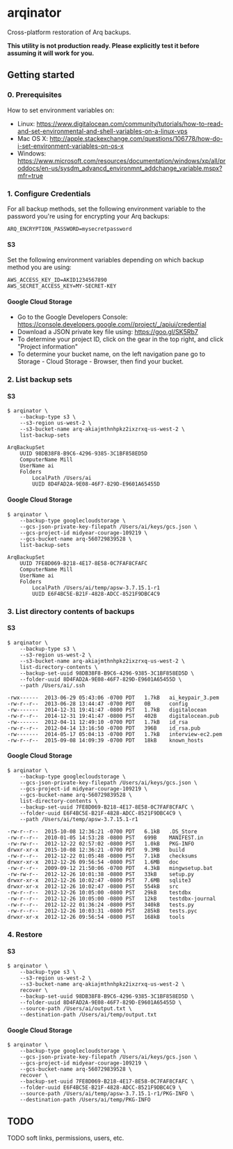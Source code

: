 # arqinator

Cross-platform restoration of Arq backups.

**This utility is not production ready. Please explicitly test it before assuming it will work for you.**

## Getting started

### 0. Prerequisites

How to set environment variables on:

-   Linux: https://www.digitalocean.com/community/tutorials/how-to-read-and-set-environmental-and-shell-variables-on-a-linux-vps
-   Mac OS X: http://apple.stackexchange.com/questions/106778/how-do-i-set-environment-variables-on-os-x
-   Windows: https://www.microsoft.com/resources/documentation/windows/xp/all/proddocs/en-us/sysdm_advancd_environmnt_addchange_variable.mspx?mfr=true

### 1. Configure Credentials

For all backup methods, set the following environment variable to the password
you're using for encrypting your Arq backups:

```
ARQ_ENCRYPTION_PASSWORD=mysecretpassword
```

#### S3

Set the following environment variables depending on which backup method you
are using:

```
AWS_ACCESS_KEY_ID=AKID1234567890
AWS_SECRET_ACCESS_KEY=MY-SECRET-KEY
```

#### Google Cloud Storage

-   Go to the Google Developers Console: https://console.developers.google.com//project/_/apiui/credential
-   Download a JSON private key file using: https://goo.gl/SK5Rb7
-   To determine your project ID, click on the gear in the top right, and click "Project information"
-   To determine your bucket name, on the left navigation pane go to Storage - Cloud Storage - Browser, then find your bucket.

### 2. List backup sets

#### S3

```
$ arqinator \
    --backup-type s3 \
    --s3-region us-west-2 \
    --s3-bucket-name arq-akiajmthnhpkz2ixzrxq-us-west-2 \
    list-backup-sets

ArqBackupSet
    UUID 98DB38F8-B9C6-4296-9385-3C1BF858ED5D
    ComputerName Mill
    UserName ai
    Folders
        LocalPath /Users/ai
        UUID 8D4FAD2A-9E08-46F7-829D-E9601A65455D
```

#### Google Cloud Storage

```
$ arqinator \
    --backup-type googlecloudstorage \
    --gcs-json-private-key-filepath /Users/ai/keys/gcs.json \
    --gcs-project-id midyear-courage-109219 \
    --gcs-bucket-name arq-560729839528 \
    list-backup-sets

ArqBackupSet
    UUID 7FE8D069-B218-4E17-8E58-0C7FAF8CFAFC
    ComputerName Mill
    UserName ai
    Folders
        LocalPath /Users/ai/temp/apsw-3.7.15.1-r1
        UUID E6F4BC5E-B21F-4828-ADCC-8521F9DBC4C9
```

### 3. List directory contents of backups

#### S3

```
$ arqinator \
    --backup-type s3 \
    --s3-region us-west-2 \
    --s3-bucket-name arq-akiajmthnhpkz2ixzrxq-us-west-2 \
    list-directory-contents \
    --backup-set-uuid 98DB38F8-B9C6-4296-9385-3C1BF858ED5D \
    --folder-uuid 8D4FAD2A-9E08-46F7-829D-E9601A65455D \
    --path /Users/ai/.ssh

-rwx------	2013-06-29 05:43:06 -0700 PDT	1.7kB	ai_keypair_3.pem
-rw-r--r--	2013-06-28 13:44:47 -0700 PDT	0B	    config
-rw-------	2014-12-31 19:41:47 -0800 PST	1.7kB	digitalocean
-rw-r--r--	2014-12-31 19:41:47 -0800 PST	402B	digitalocean.pub
-rw-------	2012-04-11 12:49:10 -0700 PDT	1.7kB	id_rsa
-rw-r--r--	2012-04-14 13:16:50 -0700 PDT	396B	id_rsa.pub
-rw-------	2014-05-17 05:04:13 -0700 PDT	1.7kB	interview-ec2.pem
-rw-r--r--	2015-09-08 14:09:39 -0700 PDT	18kB	known_hosts
```

#### Google Cloud Storage

```
$ arqinator \
    --backup-type googlecloudstorage \
    --gcs-json-private-key-filepath /Users/ai/keys/gcs.json \
    --gcs-project-id midyear-courage-109219 \
    --gcs-bucket-name arq-560729839528 \
    list-directory-contents \
    --backup-set-uuid 7FE8D069-B218-4E17-8E58-0C7FAF8CFAFC \
    --folder-uuid E6F4BC5E-B21F-4828-ADCC-8521F9DBC4C9 \
    --path /Users/ai/temp/apsw-3.7.15.1-r1

-rw-r--r--	2015-10-08 12:36:21 -0700 PDT	6.1kB	.DS_Store
-rw-r--r--	2010-01-05 14:53:28 -0800 PST	699B	MANIFEST.in
-rw-rw-r--	2012-12-22 02:57:02 -0800 PST	1.0kB	PKG-INFO
drwxr-xr-x	2015-10-08 12:36:21 -0700 PDT	9.3MB	build
-rw-r--r--	2012-12-22 01:05:48 -0800 PST	7.1kB	checksums
drwxr-xr-x	2012-12-26 09:56:54 -0800 PST	1.6MB	doc
-rw-r--r--	2009-09-12 21:50:06 -0700 PDT	4.3kB	mingwsetup.bat
-rw-rw-r--	2012-12-26 10:01:38 -0800 PST	33kB	setup.py
drwxr-xr-x	2012-12-26 10:02:47 -0800 PST	7.6MB	sqlite3
drwxr-xr-x	2012-12-26 10:02:47 -0800 PST	554kB	src
-rw-r--r--	2012-12-26 10:05:00 -0800 PST	29kB	testdbx
-rw-r--r--	2012-12-26 10:05:00 -0800 PST	12kB	testdbx-journal
-rw-r--r--	2012-12-22 01:36:24 -0800 PST	340kB	tests.py
-rw-r--r--	2012-12-26 10:03:31 -0800 PST	285kB	tests.pyc
drwxr-xr-x	2012-12-26 09:56:54 -0800 PST	168kB	tools
```


### 4. Restore

#### S3

```
$ arqinator \
    --backup-type s3 \
    --s3-region us-west-2 \
    --s3-bucket-name arq-akiajmthnhpkz2ixzrxq-us-west-2 \
    recover \
    --backup-set-uuid 98DB38F8-B9C6-4296-9385-3C1BF858ED5D \
    --folder-uuid 8D4FAD2A-9E08-46F7-829D-E9601A65455D \
    --source-path /Users/ai/output.txt \
    --destination-path /Users/ai/temp/output.txt
```

#### Google Cloud Storage

````
$ arqinator \
    --backup-type googlecloudstorage \
    --gcs-json-private-key-filepath /Users/ai/keys/gcs.json \
    --gcs-project-id midyear-courage-109219 \
    --gcs-bucket-name arq-560729839528 \
    recover \
    --backup-set-uuid 7FE8D069-B218-4E17-8E58-0C7FAF8CFAFC \
    --folder-uuid E6F4BC5E-B21F-4828-ADCC-8521F9DBC4C9 \
    --source-path /Users/ai/temp/apsw-3.7.15.1-r1/PKG-INFO \
    --destination-path /Users/ai/temp/PKG-INFO
````

## TODO

TODO soft links, permissions, users, etc.
